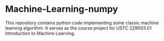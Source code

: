 # Machine-Learning-numpy
This repository contains python code implementing some classic machine learning algorithm. It serves as the course project for USTC 229003.01 Introduction to Machine Learning. 
